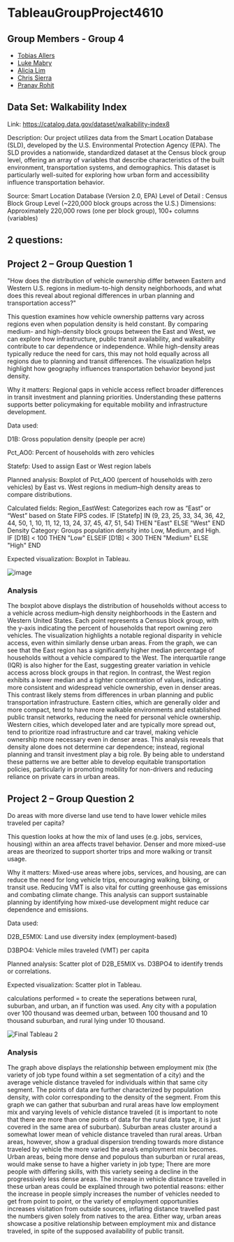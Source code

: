 # TableauGroupProject4610

## Group Members - Group 4
- [Tobias Allers](https://github.com/tka29934/MIST-4610-project-2)
- [Luke Mabry](https://github.com/Luke111033/TableauGroupProject4610/blob/main/README.md)
- [Alicia Lim](https://github.com/alicianlim/Project-2-4610)
- [Chris Sierra](https://github.com/Chrissi3rraa/4610-Project-2)
- [Pranav Rohit](https://github.com/pra984-star/Group-Project-2/blob/main/README.md)

## Data Set: Walkability Index
Link: https://catalog.data.gov/dataset/walkability-index8

Description: 
Our project utilizes data from the Smart Location Database (SLD), developed by the U.S. Environmental Protection Agency (EPA). The SLD provides a nationwide, standardized dataset at the Census block group level, offering an array of variables that describe characteristics of the built environment, transportation systems, and demographics. This dataset is particularly well-suited for exploring how urban form and accessibility influence transportation behavior.

Source: Smart Location Database (Version 2.0, EPA)
Level of Detail : Census Block Group Level (~220,000 block groups across the U.S.)
Dimensions: Approximately 220,000 rows (one per block group), 100+ columns (variables)

## 2 questions:
## Project 2 – Group Question 1
"How does the distribution of vehicle ownership differ between Eastern and Western U.S. regions in medium-to-high density neighborhoods, and what does this reveal about regional differences in urban planning and transportation access?"

This question examines how vehicle ownership patterns vary across regions even when population density is held constant. By comparing medium- and high-density block groups between the East and West, we can explore how infrastructure, public transit availability, and walkability contribute to car dependence or independence. While high-density areas typically reduce the need for cars, this may not hold equally across all regions due to planning and transit differences. The visualization helps highlight how geography influences transportation behavior beyond just density.

Why it matters: Regional gaps in vehicle access reflect broader differences in transit investment and planning priorities. Understanding these patterns supports better policymaking for equitable mobility and infrastructure development.

Data used:

D1B: Gross population density (people per acre)

Pct_AO0: Percent of households with zero vehicles

Statefp: Used to assign East or West region labels

Planned analysis: Boxplot of Pct_AO0 (percent of households with zero vehicles) by East vs. West regions in medium–high density areas to compare distributions.

Calculated fields:
Region_EastWest: Categorizes each row as “East” or “West” based on State FIPS codes.
IF [Statefp] IN (9, 23, 25, 33, 34, 36, 42, 44, 50, 1, 10, 11, 12, 13, 24, 37, 45, 47, 51, 54)
THEN "East"
ELSE "West"
END
Density Category: Groups population density into Low, Medium, and High.
IF [D1B] < 100 THEN "Low"
ELSEIF [D1B] < 300 THEN "Medium"
ELSE "High"
END

Expected visualization: Boxplot in Tableau.

![image](https://github.com/user-attachments/assets/e8bde08c-6994-4ba9-860e-4c6b118295a3)

### Analysis

The boxplot above displays the distribution of households without access to a vehicle across medium–high density neighborhoods in the Eastern and Western United States. Each point represents a Census block group, with the y-axis indicating the percent of households that report owning zero vehicles. The visualization highlights a notable regional disparity in vehicle access, even within similarly dense urban areas. From the graph, we can see that the East region has a significantly higher median percentage of households without a vehicle compared to the West. The interquartile range (IQR) is also higher for the East, suggesting greater variation in vehicle access across block groups in that region. In contrast, the West region exhibits a lower median and a tighter concentration of values, indicating more consistent and widespread vehicle ownership, even in denser areas. This contrast likely stems from differences in urban planning and public transportation infrastructure. Eastern cities, which are generally older and more compact, tend to have more walkable environments and established public transit networks, reducing the need for personal vehicle ownership. Western cities, which developed later and are typically more spread out, tend to prioritize road infrastructure and car travel, making vehicle ownership more necessary even in denser areas. This analysis reveals that density alone does not determine car dependence; instead, regional planning and transit investment play a big role. By being able to understand these patterns we are better able to develop equitable transportation policies, particularly in promoting mobility for non-drivers and reducing reliance on private cars in urban areas.

## Project 2 – Group Question 2
Do areas with more diverse land use tend to have lower vehicle miles traveled per capita?

This question looks at how the mix of land uses (e.g. jobs, services, housing) within an area affects travel behavior. Denser and more mixed-use areas are theorized to support shorter trips and more walking or transit usage.

Why it matters: Mixed-use areas where jobs, services, and housing, are can reduce the need for long vehicle trips, encouraging walking, biking, or transit use. Reducing VMT is also vital for cutting greenhouse gas emissions and combating climate change. This analysis can support sustainable planning by identifying how mixed-use development might reduce car dependence and emissions.

Data used:

D2B_E5MIX: Land use diversity index (employment-based)

D3BPO4: Vehicle miles traveled (VMT) per capita

Planned analysis: Scatter plot of D2B_E5MIX vs. D3BPO4 to identify trends or correlations.

Expected visualization: Scatter plot in Tableau.

calculations performed = to create the seperations between rural, suburban, and urban, an if function was used. Any city with a population over 100 thousand was deemed urban, between 100 thousand and 10 thousand suburban, and rural lying under 10 thousand.

![Final Tableau 2](https://github.com/user-attachments/assets/7d0bdf8e-fee6-4cdc-809c-0bae4e285a2a)


### Analysis

The graph above displays the relationship between employment mix (the variety of job type found within a set segmentation of a city) and the average vehicle distance traveled for individuals within that same city segment. The points of data are further characterized by population density, with color corresponding to the density of the segment. From this graph we can gather that suburban and rural areas have low employment mix and varying levels of vehicle distance traveled (it is important to note that there are more than one points of data for the rural data type, it is just covered in the same area of suburban). Suburban areas cluster around a somewhat lower mean of vehicle distance traveled than rural areas. Urban areas, however, show a gradual dispersion trending towards more distance traveled by vehicle the more varied the area’s employment mix becomes. Urban areas, being more dense and populous than suburban or rural areas, would make sense to have a higher variety in job type; There are more people with differing skills, with this variety seeing a decline in the progressively less dense areas. The increase in vehicle distance travelled in these urban areas could be explained through two potential reasons: either the increase in people simply increases the number of vehicles needed to get from point to point, or the variety of employment opportunities increases visitation from outside sources, inflating distance travelled past the numbers given solely from natives to the area. Either way, urban areas showcase a positive relationship between employment mix and distance traveled, in spite of the supposed availability of public transit.



